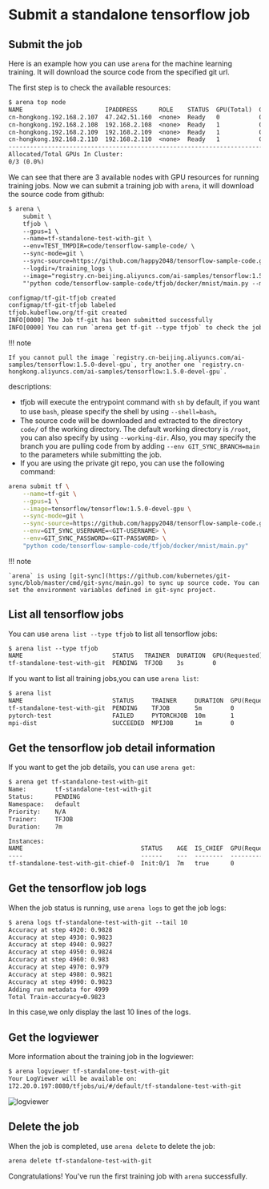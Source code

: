 # Submit a standalone tensorflow job

## Submit the job

Here is an example how you can use `arena` for the machine learning training. It will download the source code from the specified git url.

The first step is to check the available resources:

```txt
$ arena top node
NAME                       IPADDRESS      ROLE    STATUS  GPU(Total)  GPU(Allocated)
cn-hongkong.192.168.2.107  47.242.51.160  <none>  Ready   0           0
cn-hongkong.192.168.2.108  192.168.2.108  <none>  Ready   1           0
cn-hongkong.192.168.2.109  192.168.2.109  <none>  Ready   1           0
cn-hongkong.192.168.2.110  192.168.2.110  <none>  Ready   1           0
------------------------------------------------------------------------------------
Allocated/Total GPUs In Cluster:
0/3 (0.0%)
```

We can see that there are 3 available nodes with GPU resources for running training jobs. Now we can submit a training job with `arena`, it will download the source code from github:

```txt
$ arena \
    submit \
    tfjob \
    --gpus=1 \
    --name=tf-standalone-test-with-git \
    --env=TEST_TMPDIR=code/tensorflow-sample-code/ \
    --sync-mode=git \
    --sync-source=https://github.com/happy2048/tensorflow-sample-code.git \
    --logdir=/training_logs \
    --image="registry.cn-beijing.aliyuncs.com/ai-samples/tensorflow:1.5.0-devel-gpu" \
    "'python code/tensorflow-sample-code/tfjob/docker/mnist/main.py --max_steps 5000'"

configmap/tf-git-tfjob created
configmap/tf-git-tfjob labeled
tfjob.kubeflow.org/tf-git created
INFO[0000] The Job tf-git has been submitted successfully
INFO[0000] You can run `arena get tf-git --type tfjob` to check the job status
```

!!! note

    If you cannot pull the image `registry.cn-beijing.aliyuncs.com/ai-samples/tensorflow:1.5.0-devel-gpu`, try another one `registry.cn-hongkong.aliyuncs.com/ai-samples/tensorflow:1.5.0-devel-gpu`.

descriptions:

* tfjob will execute the entrypoint command with `sh` by default, if you want to use `bash`, please specify the shell by using `--shell=bash`。
* The source code will be downloaded and extracted to the directory `code/` of the working directory. The default working directory is `/root`, you can also specify by using `--working-dir`. Also, you may specify the branch you are pulling code from by adding `--env GIT_SYNC_BRANCH=main` to the parameters while submitting the job.
* If you are using the private git repo, you can use the following command:

```bash
arena submit tf \
    --name=tf-git \
    --gpus=1 \
    --image=tensorflow/tensorflow:1.5.0-devel-gpu \
    --sync-mode=git \
    --sync-source=https://github.com/happy2048/tensorflow-sample-code.git \
    --env=GIT_SYNC_USERNAME=<GIT-USERNAME> \
    --env=GIT_SYNC_PASSWORD=<GIT-PASSWORD> \
    "python code/tensorflow-sample-code/tfjob/docker/mnist/main.py"
```

!!! note

    `arena` is using [git-sync](https://github.com/kubernetes/git-sync/blob/master/cmd/git-sync/main.go) to sync up source code. You can set the environment variables defined in git-sync project.

## List all tensorflow jobs

You can use `arena list --type tfjob` to list all tensorflow jobs:

```txt
$ arena list --type tfjob
NAME                         STATUS   TRAINER  DURATION  GPU(Requested)  GPU(Allocated)  NODE
tf-standalone-test-with-git  PENDING  TFJOB    3s        0               0               N/A
```

If you want to list all training jobs,you can use `arena list`:

```txt
$ arena list
NAME                         STATUS     TRAINER     DURATION  GPU(Requested)  GPU(Allocated)  NODE
tf-standalone-test-with-git  PENDING    TFJOB       5m        0               0               N/A
pytorch-test                 FAILED     PYTORCHJOB  10m       1               N/A             192.168.1.101
mpi-dist                     SUCCEEDED  MPIJOB      1m        0               N/A             192.168.1.100
```

## Get the tensorflow job detail information

If you want to get the job details, you can use `arena get`:

```txt
$ arena get tf-standalone-test-with-git
Name:        tf-standalone-test-with-git
Status:      PENDING
Namespace:   default
Priority:    N/A
Trainer:     TFJOB
Duration:    7m

Instances:
NAME                                 STATUS    AGE  IS_CHIEF  GPU(Requested)  NODE
----                                 ------    ---  --------  --------------  ----
tf-standalone-test-with-git-chief-0  Init:0/1  7m   true      0               N/A
```

## Get the tensorflow job logs

When the job status is running, use `arena logs` to get the job logs:

```txt
$ arena logs tf-standalone-test-with-git --tail 10
Accuracy at step 4920: 0.9828
Accuracy at step 4930: 0.9823
Accuracy at step 4940: 0.9827
Accuracy at step 4950: 0.9824
Accuracy at step 4960: 0.983
Accuracy at step 4970: 0.979
Accuracy at step 4980: 0.9821
Accuracy at step 4990: 0.9823
Adding run metadata for 4999
Total Train-accuracy=0.9823
```

In this case,we only display the last 10 lines of the logs.

## Get the logviewer

More information about the training job in the logviewer:

```txt
$ arena logviewer tf-standalone-test-with-git
Your LogViewer will be available on:
172.20.0.197:8080/tfjobs/ui/#/default/tf-standalone-test-with-git
```

![logviewer](1-tfjob-logviewer.jpg)

## Delete the job

When the job is completed, use `arena delete` to delete the job:

```bash
arena delete tf-standalone-test-with-git
```

Congratulations! You've run the first training job with `arena` successfully.
